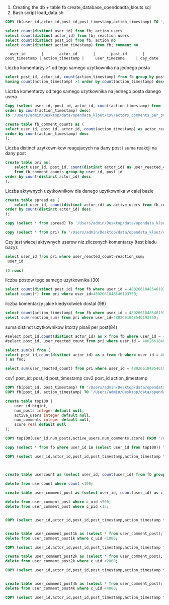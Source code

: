 

1. Creating the db + table fb
create_database_openddadta_klouts.sql
2. Bash script load_data.sh

```sql
COPY fb(user_id,actor_id,post_id,post_timestamp,action_timestamp) TO '/Users/admin/Desktop/fb.csv' DELIMITER ',' CSV HEADER;

select count(distinct user_id) from fb; action users
select count(distinct actor_id) from fb; reaction users
select count(distinct post_id) from fb; action no
select count(distinct action_timestamp) from fb; comment no

```

      user_id       |       actor_id       |       post_id       | post_timestamp | action_timestamp |     user_timezone     | day_date 

Liczba komentarzy >1 od tego samego uzytkownika na jednego posta
```sql
select post_id, actor_id, count(action_timestamp) from fb group by post_id, actor_id
having count(action_timestamp) >1 order by count(action_timestamp) desc;
```

Liczba komentarzy od tego samego uzytkownika na jednego posta danego usera
```sql
Copy (select user_id, post_id, actor_id, count(action_timestamp) from fb group by user_id, post_id, actor_id
order by count(action_timestamp) desc)
To '/Users/admin/Desktop/data/opendata_klout/csv/actors_comments_per_post.csv' With CSV DELIMITER ',';
```

```sql
create table fb_comment_counts as (
select user_id, post_id, actor_id, count(action_timestamp) as actor_reaction_count from fb group by user_id, post_id, actor_id
order by count(action_timestamp) desc
);
```
Liczba distinct uzytkownikow reagujacych na dany post i suma reakcji na dany post
```sql
create table pri as(
	select user_id, post_id, count(distinct actor_id) as user_reacted_count, sum(actor_reaction_count) as reaction_sum 
	from fb_comment_counts group by user_id, post_id
order by count(distinct actor_id) desc
);
```
Liczba aktywnych uzytkownikow dla danego uzytkownika w calej bazie
```sql
create table spread as (
	select user_id, count(distinct actor_id) as active_users from fb_comment_counts group by user_id
order by count(distinct actor_id) desc
);

```

```sql
copy (select * from spread) To '/Users/admin/Desktop/data/opendata_klout/csv/spread.csv'  DELIMITER ',' CSV HEADER;

copy (select * from pri) To '/Users/admin/Desktop/data/opendata_klout/csv/pri.csv'   DELIMITER ',' CSV HEADER;

```
Czy jest wiecej aktywnych userow niz zliczonych komentarzy (test bledu bazy):

```sql
select user_id from pri where user_reacted_count>reaction_sum;
 user_id 
---------
(0 rows)
```

liczba postow tego samego uzytkownika (30)
```sql
select count(distinct post_id) from fb where user_id = 4802661848546193750;
select count(*) from pri where user_id=4802661848546193750;
```

ilczba komentarzy jakie kiedykolwiek dostal (98)
```sql
select count(action_timestamp) from fb where user_id = 4802661848546193750;
select sum(reaction_sum) from pri where user_id=4802661848546193750;
```

suma distinct uzytkownikow ktorzy pisali per post(84)
```sql
#select post_id,count(distinct actor_id) as x from fb where user_id = 4802661848546193750 group by post_id order by x;
#select post_id, user_reacted_count from pri where user_id = 4802661848546193750;         

select sum(x) from (
select post_id,count(distinct actor_id) as x from fb where user_id = 4802661848546193750 group by post_id order by x
) as foo;

select sum(user_reacted_count) from pri where user_id = 4802661848546193750; 

```

csv1 post_id: post_id post_timestamp
csv2 post_id action_timestamp
```sql
COPY fb(post_id, post_timestamp) TO '/Users/admin/Desktop/data/opendata_klout/csv/post_id_post_timestamp.csv' DELIMITER ',' CSV HEADER;
COPY fb(post_id, action_timestamp) TO '/Users/admin/Desktop/data/opendata_klout/csv/post_id_action_timestamp.csv' DELIMITER ',' CSV HEADER;

```

```sql
create table top100 (
	user_id bigint,
	num_posts integer default null,
	active_users integer default null,
	num_comments integer default null,
	score real default null
);

COPY top100(user_id,num_posts,active_users,num_comments,score) FROM '/Users/admin/Desktop/data/opendata_klout/data/top100.csv' DELIMITER ',' CSV HEADER;

copy (select * from fb where user_id in (select user_id from top100)) To '/Users/admin/Desktop/data/opendata_klout/data/top100info.csv'   DELIMITER ',' CSV HEADER;

```

```sql
COPY (select user_id,actor_id,post_id,post_timestamp,action_timestamp from fb where user_id in (select user_id from usercount) )TO '/Users/admin/Desktop/fb.csv' DELIMITER ',' CSV HEADER;



create table usercount as (select user_id, count(user_id) from fb group by user_id)
		
delete from usercount where count <100;

create table user_comment_post as (select user_id, count(user_id) as c_uid, count(distinct post_id) as c_pid from fb group by user_id);

delete from user_comment_post where c_uid <500;
delete from user_comment_post where c_pid <15;


COPY (select user_id,actor_id,post_id,post_timestamp,action_timestamp from fb where user_id in (select user_id from user_comment_post) )TO '/Users/admin/Desktop/user_comment_post500.csv' DELIMITER ',' CSV HEADER;


create table user_comment_post1k as (select * from user_comment_post);
delete from user_comment_post1k where c_uid <1000;

COPY (select user_id,actor_id,post_id,post_timestamp,action_timestamp from fb where user_id in (select user_id from user_comment_post1k) )TO '/Users/admin/Desktop/user_comment_post1k.csv' DELIMITER ',' CSV HEADER;

create table user_comment_post2k as (select * from user_comment_post);
delete from user_comment_post2k where c_uid <2000;

COPY (select user_id,actor_id,post_id,post_timestamp,action_timestamp from fb where user_id in (select user_id from user_comment_post2k) )TO '/Users/admin/Desktop/user_comment_post2k.csv' DELIMITER ',' CSV HEADER;


create table user_comment_post4k as (select * from user_comment_post);
delete from user_comment_post4k where c_uid <4000;

COPY (select user_id,actor_id,post_id,post_timestamp,action_timestamp from fb where user_id in (select user_id from user_comment_post4k) )TO '/Users/admin/Desktop/user_comment_post4k.csv' DELIMITER ',' CSV HEADER;

```


